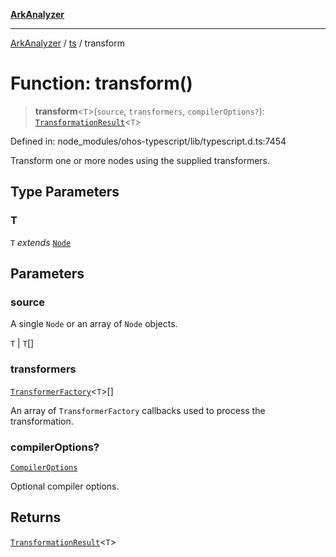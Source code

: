 [**ArkAnalyzer**](../../../../README.md)

***

[ArkAnalyzer](../../../../globals.md) / [ts](../README.md) / transform

# Function: transform()

> **transform**\<`T`\>(`source`, `transformers`, `compilerOptions?`): [`TransformationResult`](../interfaces/TransformationResult.md)\<`T`\>

Defined in: node\_modules/ohos-typescript/lib/typescript.d.ts:7454

Transform one or more nodes using the supplied transformers.

## Type Parameters

### T

`T` *extends* [`Node`](../interfaces/Node.md)

## Parameters

### source

A single `Node` or an array of `Node` objects.

`T` | `T`[]

### transformers

[`TransformerFactory`](../type-aliases/TransformerFactory.md)\<`T`\>[]

An array of `TransformerFactory` callbacks used to process the transformation.

### compilerOptions?

[`CompilerOptions`](../interfaces/CompilerOptions.md)

Optional compiler options.

## Returns

[`TransformationResult`](../interfaces/TransformationResult.md)\<`T`\>
